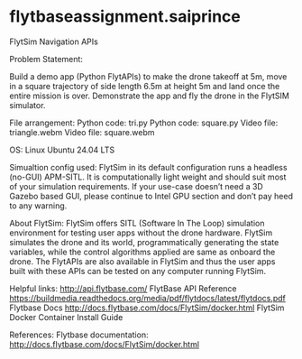 # flytbaseassignment.saiprince
FlytSim Navigation APIs

Problem Statement:

Build a demo app (Python FlytAPIs) to make the drone takeoff at 5m, move in a square trajectory of side length 6.5m at height 5m and land once the entire mission is over. Demonstrate the app and fly the drone in the FlytSIM simulator.

File arrangement: Python code: tri.py Python code: square.py Video file: triangle.webm Video file: square.webm

OS: Linux Ubuntu 24.04 LTS

Simualtion config used: FlytSim in its default configuration runs a headless (no-GUI) APM-SITL. It is computationally light weight and should suit most of your simulation requirements. If your use-case doesn’t need a 3D Gazebo based GUI, please continue to Intel GPU section and don’t pay heed to any warning.

About FlytSim: FlytSim offers SITL (Software In The Loop) simulation environment for testing user apps without the drone hardware. FlytSim simulates the drone and its world, programmatically generating the state variables, while the control algorithms applied are same as onboard the drone. The FlytAPIs are also available in FlytSim and thus the user apps built with these APIs can be tested on any computer running FlytSim.

Helpful links: http://api.flytbase.com/ FlytBase API Reference https://buildmedia.readthedocs.org/media/pdf/flytdocs/latest/flytdocs.pdf Flytbase Docs http://docs.flytbase.com/docs/FlytSim/docker.html FlytSim Docker Container Install Guide

References: Flytbase documentation: http://docs.flytbase.com/docs/FlytSim/docker.html
